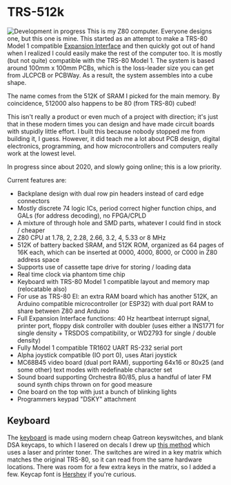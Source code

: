 # TRS-512k
![Development in progress](./img/main.jpg)
This is my Z80 computer. Everyone designs one, but this one is mine.
This started as an attempt to make a TRS-80 Model 1 compatible [Expansion Interface](https://alnwlsn.com/projectrepository/index.php?title=TRS-80_Model_1_-_Wilson_Expansion_Interface) and then quickly got out of hand when I realized I could easily make the rest of the computer too.
It is mostly (but not quite) compatible with the TRS-80 Model 1. The system is based around 100mm x 100mm PCBs, which is the loss-leader size you can get from JLCPCB or PCBWay. As a result, the system assembles into a cube shape.

The name comes from the 512K of SRAM I picked for the main memory. By coincidence, 512000 also happens to be 80 (from TRS-80) cubed!

This isn't really a product or even much of a project with direction; it's just that in these modern times you can design and have made circuit boards with stupidly little effort. I built this because nobody stopped me from building it, I guess. However, it did teach me a lot about PCB design, digital electronics, programming, and how microcontrollers and computers really work at the lowest level.

In progress since about 2020, and slowly going online; this is a low priority.

Current features are:
* Backplane design with dual row pin headers instead of card edge connectors
* Mostly discrete 74 logic ICs, period correct higher function chips, and GALs (for address decoding), no FPGA/CPLD
* A mixture of through hole and SMD parts, whatever I could find in stock / cheaper
* Z80 CPU at 1.78, 2, 2.28, 2.66, 3.2, 4, 5.33 or 8 MHz
* 512K of battery backed SRAM, and 512K ROM, organized as 64 pages of 16K each, which can be inserted at 0000, 4000, 8000, or C000 in Z80 address space
* Supports use of cassette tape drive for storing / loading data
* Real time clock via phantom time chip
* Keyboard with TRS-80 Model 1 compatible layout and memory map (relocatable also)
* For use as TRS-80 EI: an extra RAM board which has another 512K, an Arduino compatible microcontroller (or ESP32) with dual port RAM to share between Z80 and Arduino
* Full Expansion Interface functions: 40 Hz heartbeat interrupt signal, printer port, floppy disk controller with doubler (uses either a INS1771 for single density + TRSDOS compatibility, or WD2793 for single / double density)
* Fully Model 1 compatible TR1602 UART RS-232 serial port
* Alpha joystick compatible (IO port 0), uses Atari joystick
* MC68B45 video board (dual port RAM), supporting 64x16 or 80x25 (and some other) text modes with redefinable character set
* Sound board supporting Orchestra 80/85, plus a handful of later FM sound synth chips thrown on for good measure
* One board on the top with just a bunch of blinking lights
* Programmers keypad "DSKY" attachment

## Keyboard
The [keyboard](./img/keyboard.jpg) is made using modern cheap Gatreon keyswitches, and blank DSA keycaps, to which I lasered on decals I drew up [this method](https://www.youtube.com/watch?v=JR1BwcFyexQ) which uses a laser and printer toner. The switches are wired in a key matrix which matches the original TRS-80, so it can read from the same hardware locations. There was room for a few extra keys in the matrix, so I added a few. Keycap font is [Hershey](https://en.wikipedia.org/wiki/Hershey_fonts) if you're curious.

